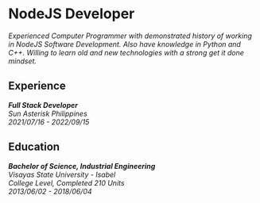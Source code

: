 # NodeJS Developer
_Experienced Computer Programmer with demonstrated history of working in NodeJS Software Development. Also have knowledge in Python and C++. Willing to learn old and new technologies with a strong get it done mindset._

## Experience
**_Full Stack Developer_** <br />
_Sun Asterisk Philippines_ <br />
_2021/07/16 - 2022/09/15_

## Education
**_Bachelor of Science, Industrial Engineering_** <br />
_Visayas State University - Isabel_ <br />
_College Level, Completed 210 Units_ <br />
_2013/06/02 - 2018/06/04_
